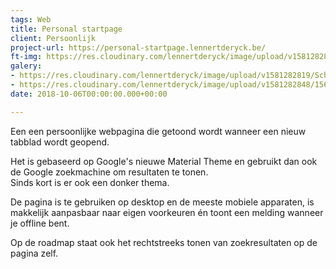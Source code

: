 ```yaml
---
tags: Web
title: Personal startpage
client: Persoonlijk
project-url: https://personal-startpage.lennertderyck.be/
ft-img: https://res.cloudinary.com/lennertderyck/image/upload/v1581282809/pf_gh_personal_startpage_dark_sxpl8q.png
galery:
- https://res.cloudinary.com/lennertderyck/image/upload/v1581282819/Schermafbeelding-2019-05-23-om-20.26.18-compressor_why91n.png
- https://res.cloudinary.com/lennertderyck/image/upload/v1581282848/1565661246599_fryojg.png
date: 2018-10-06T00:00:00.000+00:00

---
```

Een een persoonlijke webpagina die getoond wordt wanneer een nieuw tabblad wordt geopend.

Het is gebaseerd op Google's nieuwe Material Theme en gebruikt dan ook de Google zoekmachine om resultaten te tonen.  
Sinds kort is er ook een donker thema.

De pagina is te gebruiken op desktop en de meeste mobiele apparaten, is makkelijk aanpasbaar naar eigen voorkeuren én toont een melding wanneer je offline bent.

Op de roadmap staat ook het rechtstreeks tonen van zoekresultaten op de pagina zelf.